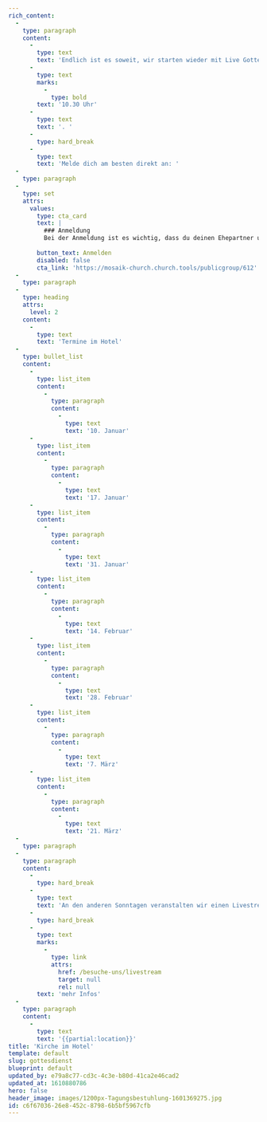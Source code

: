 ```yaml
---
rich_content:
  -
    type: paragraph
    content:
      -
        type: text
        text: 'Endlich ist es soweit, wir starten wieder mit Live Gottesdiensten! Alle zwei Wochen feiern wir zusammen im Maritim Hotel in Stuttgart Mitte und du bist herzlich eingeladen dabei zu sein! Los geht’s immer um '
      -
        type: text
        marks:
          -
            type: bold
        text: '10.30 Uhr'
      -
        type: text
        text: '. '
      -
        type: hard_break
      -
        type: text
        text: 'Melde dich am besten direkt an: '
  -
    type: paragraph
  -
    type: set
    attrs:
      values:
        type: cta_card
        text: |
          ### Anmeldung
          Bei der Anmeldung ist es wichtig, dass du deinen Ehepartner und Kinder angibst, beziehungsweise ihr euch als WG einzeln anmeldet und in das Kommentarfeld schreibt, zu welcher WG ihr gehört. Dann wissen wir, wer zusammensitzen kann.
          
        button_text: Anmelden
        disabled: false
        cta_link: 'https://mosaik-church.church.tools/publicgroup/612'
  -
    type: paragraph
  -
    type: heading
    attrs:
      level: 2
    content:
      -
        type: text
        text: 'Termine im Hotel'
  -
    type: bullet_list
    content:
      -
        type: list_item
        content:
          -
            type: paragraph
            content:
              -
                type: text
                text: '10. Januar'
      -
        type: list_item
        content:
          -
            type: paragraph
            content:
              -
                type: text
                text: '17. Januar'
      -
        type: list_item
        content:
          -
            type: paragraph
            content:
              -
                type: text
                text: '31. Januar'
      -
        type: list_item
        content:
          -
            type: paragraph
            content:
              -
                type: text
                text: '14. Februar'
      -
        type: list_item
        content:
          -
            type: paragraph
            content:
              -
                type: text
                text: '28. Februar'
      -
        type: list_item
        content:
          -
            type: paragraph
            content:
              -
                type: text
                text: '7. März'
      -
        type: list_item
        content:
          -
            type: paragraph
            content:
              -
                type: text
                text: '21. März'
  -
    type: paragraph
  -
    type: paragraph
    content:
      -
        type: hard_break
      -
        type: text
        text: 'An den anderen Sonntagen veranstalten wir einen Livestream. '
      -
        type: hard_break
      -
        type: text
        marks:
          -
            type: link
            attrs:
              href: /besuche-uns/livestream
              target: null
              rel: null
        text: 'mehr Infos'
  -
    type: paragraph
    content:
      -
        type: text
        text: '{{partial:location}}'
title: 'Kirche im Hotel'
template: default
slug: gottesdienst
blueprint: default
updated_by: e79a8c77-cd3c-4c3e-b80d-41ca2e46cad2
updated_at: 1610880786
hero: false
header_image: images/1200px-Tagungsbestuhlung-1601369275.jpg
id: c6f67036-26e8-452c-8798-6b5bf5967cfb
---
```

